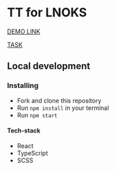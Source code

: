# TT for LNOKS

[DEMO LINK](https://kostyakovbel.github.io/lnoks-tt/)

[TASK](https://polskionlinepro.notion.site/polskionlinepro/Oleh-be07ad0e339e46d4a5374dd9d6e57275)

## Local development

### Installing
* Fork and clone this repository
* Run `npm install` in your terminal
* Run `npm start`

#### Tech-stack
* React
* TypeScript
* SCSS

